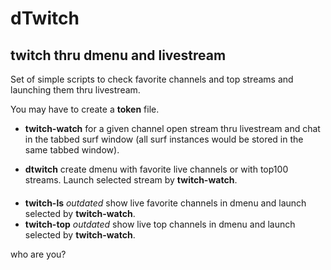 # dTwitch #
## twitch thru dmenu and livestream ##
Set of simple scripts to check favorite channels and top streams and launching
them thru livestream. 

You may have to create a **token** file. 

* **twitch-watch** for a given channel open stream thru livestream and chat in
  the tabbed surf window (all surf instances would be stored in the same tabbed window). 

* **dtwitch** create dmenu with favorite live channels or with top100 streams. 
Launch selected stream by **twitch-watch**. 

####

* **twitch-ls** *outdated* show live favorite channels in dmenu and launch
  selected by **twitch-watch**.
* **twitch-top** *outdated* show live top channels in dmenu and launch selected
  by **twitch-watch**.


who are you? 
